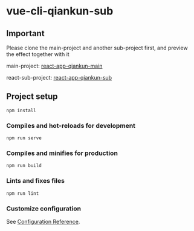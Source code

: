 # vue-cli-qiankun-sub

## Important

Please clone the main-project and another sub-project first, and preview the effect together with it

main-project: [react-app-qiankun-main](https://github.com/niexq/react-app-qiankun-main)

react-sub-project: [react-app-qiankun-sub](https://github.com/niexq/react-app-qiankun-sub)

## Project setup
```
npm install
```

### Compiles and hot-reloads for development
```
npm run serve
```

### Compiles and minifies for production
```
npm run build
```

### Lints and fixes files
```
npm run lint
```

### Customize configuration
See [Configuration Reference](https://cli.vuejs.org/config/).